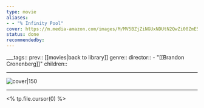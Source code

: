 ```yaml
---
type: movie
aliases:
- - "% Infinity Pool"
cover: https://m.media-amazon.com/images/M/MV5BZjZiNGUxNDUtN2QwZi00ZmE5LTgyZjctYzQwOTQ1NWY1MWViXkEyXkFqcGc@._V1_SX300.jpg
status: done
recommendedby:
---
```

___tags:: prev:: [[movies|back to library]]
genre::
director::  - "[[Brandon Cronenberg]]"
children::
___
![cover|150](https://m.media-amazon.com/images/M/MV5BZjZiNGUxNDUtN2QwZi00ZmE5LTgyZjctYzQwOTQ1NWY1MWViXkEyXkFqcGc@._V1_SX300.jpg)
___
<% tp.file.cursor(0) %>

